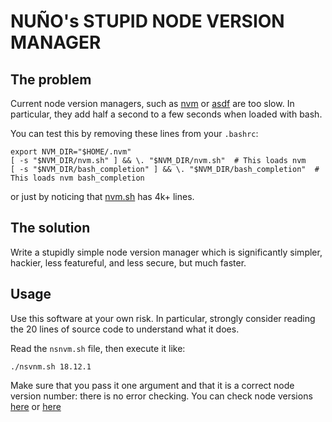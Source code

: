NUÑO's STUPID NODE VERSION MANAGER
==================================

## The problem

Current node version managers, such as [nvm](https://github.com/nvm-sh/nvm) or [asdf](https://asdf-vm.com/) are too slow. In particular, they add half a second to a few seconds when loaded with bash. 

You can test this by removing these lines from your `.bashrc`:

```
export NVM_DIR="$HOME/.nvm"
[ -s "$NVM_DIR/nvm.sh" ] && \. "$NVM_DIR/nvm.sh"  # This loads nvm
[ -s "$NVM_DIR/bash_completion" ] && \. "$NVM_DIR/bash_completion"  # This loads nvm bash_completion
```

or just by noticing that [nvm.sh](https://github.com/nvm-sh/nvm/blob/master/nvm.sh) has 4k+ lines.

## The solution

Write a stupidly simple node version manager which is significantly simpler, hackier, less featureful, and less secure, but much faster. 

## Usage

Use this software at your own risk. In particular, strongly consider reading the 20 lines of source code to understand what it does.

Read the `nsnvm.sh` file, then execute it like:

```
./nsvnm.sh 18.12.1
```

Make sure that you pass it one argument and that it is a correct node version number: there is no error checking. You can check node versions [here](https://nodejs.org/dist/index.json) or [here](https://nodejs.org/en/download/releases/)
